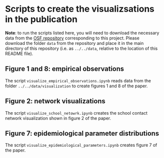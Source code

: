 # Scripts to create the visualizsations in the publication

**Note**: to run the scripts listed here, you will need to download the necessary data from the [OSF repository](https://osf.io/mde4k/) corresponding to this project. Please download the folder ```data``` from the repository and place it in the main directory of this repository (i.e. as ```../../data```, relative to the location of this README file).

## Figure 1 and 8: empirical observations
The script ```visualize_empirical_observations.ipynb``` reads data from the folder ```../../data/visualization``` to create figures 1 and 8 of the paper.

## Figure 2: network visualizations
The script ```visualize_school_netowrk.ipynb``` creates the school contact network visualization shown in figure 2 of the paper.

## Figure 7: epidemiological parameter distributions
The script ```visualize_epidemiological_parameters.ipynb``` creates figure 7 of the paper.